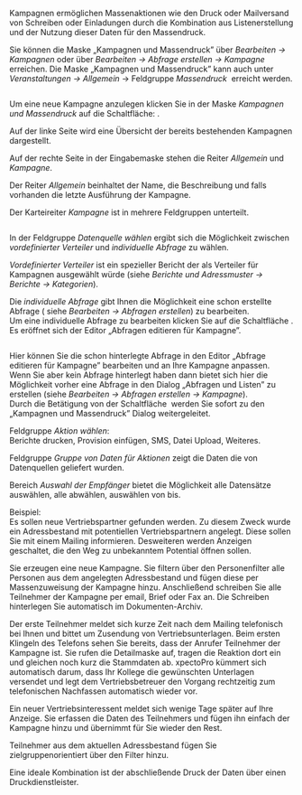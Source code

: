 <!DOCTYPE html>
<html>
<head>
<meta charset="utf-8">
<meta name="viewport" content="width=device-width, initial-scale=1.0">
<title>700_Kampagnen.md</title>
<link rel="stylesheet" href="https://stackedit.io/res-min/themes/base.css" />
<script type="text/javascript" src="https://cdn.mathjax.org/mathjax/latest/MathJax.js?config=TeX-AMS_HTML"></script>
</head>
<body><div class="container"><p>Kampagnen ermöglichen Massenaktionen wie den Druck oder Mailversand von Schreiben oder Einladungen durch die  Kombination aus Listenerstellung und der Nutzung dieser Daten für den Massendruck.</p>

<p>Sie können die Maske „Kampagnen und Massendruck”  über <em>Bearbeiten → Kampagnen</em> oder über <em>Bearbeiten → Abfrage erstellen → Kampagne</em> erreichen. Die Maske „Kampagnen und Massendruck” kann auch unter <em>Veranstaltungen → Allgemein</em> → Feldgruppe <em>Massendruck</em>  <img src="http://xpecto.github.io/docs/img/img_1435065119358.png" alt="" title=""> erreicht werden.</p>

<p><img src="http://xpecto.github.io/docs/img/img_1439291391925.png" alt="" title=""></p>

<p>Um eine neue Kampagne anzulegen klicken Sie in der Maske <em>Kampagnen und Massendruck</em> auf die Schaltfläche: <img src="http://xpecto.github.io/docs/img/img_1421833044056.png" alt="" title="">.</p>

<p>Auf der linke Seite wird eine Übersicht der bereits bestehenden Kampagnen dargestellt. <br>
<img src="http://xpecto.github.io/docs/img/img_1434112012527.png" alt="" title=""></p>

<p>Auf der rechte Seite in der Eingabemaske stehen die Reiter <em>Allgemein</em> und <em>Kampagne</em>.</p>

<p>Der Reiter <em>Allgemein</em> beinhaltet der Name,  die Beschreibung und falls vorhanden die letzte Ausführung der Kampagne.</p>

<p>Der Karteireiter <em>Kampagne</em> ist in mehrere Feldgruppen unterteilt.</p>

<p><img src="http://xpecto.github.io/docs/img/img_1426689870428.png" alt="" title=""></p>

<p>In der Feldgruppe <em>Datenquelle wählen</em> ergibt sich die Möglichkeit zwischen <em>vordefinierter Verteiler</em> und <em>individuelle Abfrage</em> zu wählen.</p>

<p><em>Vordefinierter Verteiler</em> ist ein spezieller Bericht der als Verteiler für Kampagnen ausgewählt würde (siehe <em>Berichte und Adressmuster → Berichte → Kategorien</em>).</p>

<p>Die <em>individuelle Abfrage</em> gibt Ihnen die Möglichkeit eine schon erstellte Abfrage ( siehe <em>Bearbeiten → Abfragen erstellen</em>) zu bearbeiten. <br>
Um eine individuelle Abfrage zu bearbeiten klicken Sie auf die Schaltfläche <img src="http://xpecto.github.io/docs/img/img_1435065913280.png" alt="" title="">. Es eröffnet sich der Editor „Abfragen editieren für Kampagne”.</p>

<p><img src="http://xpecto.github.io/docs/img/img_1433863956586.png" alt="" title=""></p>

<p>Hier können Sie die schon hinterlegte Abfrage in den Editor „Abfrage editieren für Kampagne” bearbeiten und an Ihre Kampagne anpassen.  <br>
Wenn Sie aber kein Abfrage  hinterlegt haben dann bietet sich hier die Möglichkeit vorher eine Abfrage in den Dialog „Abfragen und Listen” zu erstellen (siehe <em>Bearbeiten → Abfragen erstellen → Kampagne</em>).  <br>
Durch die Betätigung von der Schaltfläche <img src="http://xpecto.github.io/docs/img/img_1433864762504.png" alt="" title=""> werden Sie sofort zu den „Kampagnen und Massendruck” Dialog weitergeleitet.</p>

<p>Feldgruppe <em>Aktion wählen</em>: <br>
Berichte drucken, Provision einfügen, SMS, Datei Upload, Weiteres.</p>

<p>Feldgruppe  <em>Gruppe von Daten für Aktionen</em> zeigt die Daten die von Datenquellen geliefert wurden. <br>
<img src="http://xpecto.github.io/docs/img/img_1426685469516.png" alt="" title=""></p>

<p>Bereich <em>Auswahl der Empfänger</em> bietet die Möglichkeit alle Datensätze auswählen, alle abwählen,  auswählen von bis.</p>

<p>Beispiel:  <br>
Es sollen neue Vertriebspartner gefunden werden. Zu diesem Zweck wurde ein Adressbestand mit potentiellen Vertriebspartnern angelegt. Diese sollen Sie mit einem Mailing informieren. Desweiteren werden Anzeigen geschaltet, die den Weg zu unbekanntem Potential öffnen sollen. </p>

<p>Sie erzeugen eine neue Kampagne. Sie filtern über den Personenfilter alle Personen aus dem angelegten Adressbestand und fügen diese per Massenzuweisung der Kampagne hinzu. Anschließend schreiben Sie alle Teilnehmer der Kampagne per email, Brief oder Fax an. Die Schreiben hinterlegen Sie automatisch im Dokumenten-Archiv.</p>

<p>Der erste Teilnehmer meldet sich kurze Zeit nach dem Mailing telefonisch bei Ihnen und bittet um Zusendung von Vertriebsunterlagen. Beim ersten Klingeln des Telefons sehen Sie bereits, dass der Anrufer Teilnehmer der Kampagne ist. Sie rufen die Detailmaske auf, tragen die Reaktion dort ein und gleichen noch kurz die Stammdaten ab.  xpectoPro kümmert sich automatisch darum, dass Ihr Kollege die gewünschten Unterlagen versendet und legt dem Vertriebsbetreuer den Vorgang rechtzeitig zum telefonischen Nachfassen automatisch wieder vor.</p>

<p>Ein neuer Vertriebsinteressent meldet sich wenige Tage später auf Ihre Anzeige. Sie erfassen die Daten des Teilnehmers und fügen ihn einfach der Kampagne hinzu und übernimmt für Sie wieder den Rest.</p>

<p>Teilnehmer aus dem aktuellen Adressbestand fügen Sie zielgruppenorientiert über den Filter  hinzu. </p>

<p>Eine ideale Kombination ist der abschließende Druck der Daten über einen Druckdienstleister.</p></div></body>
</html>